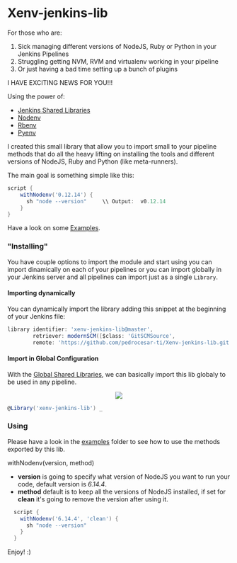 # Xenv-jenkins-lib

For those who are:
1. Sick managing different versions of NodeJS, Ruby or Python in your Jenkins Pipelines
2. Struggling getting NVM, RVM and virtualenv working in your pipeline
3. Or just having a bad time setting up a bunch of plugins

I HAVE EXCITING NEWS FOR YOU!!! 


Using the power of:
- [Jenkins Shared Libraries](https://jenkins.io/doc/book/pipeline/shared-libraries/)
- [Nodenv](https://github.com/nodenv/nodenv)
- [Rbenv](https://github.com/rbenv/rbenv)
- [Pyenv](https://github.com/pyenv/pyenv) 

I created this small library that allow you to import small to your pipeline methods that do all the heavy lifting on installing the tools and different versions of NodeJS, Ruby and Python (like meta-runners).


The main goal is something simple like this:
```groovy
script {
    withNodenv('0.12.14') {
      sh "node --version"     \\ Output:  v0.12.14
    }
}
```

Have a look on some [Examples](./examples/).

### "Installing"
You have couple options to import the module and start using you can import dinamically on each of your pipelines or you can import globally in your Jenkins server and all pipelines can import just as a single `Library`.

#### Importing dynamically
You can dynamically import the library adding this snippet at the beginning of your Jenkins file:
```groovy
library identifier: 'xenv-jenkins-lib@master', 
        retriever: modernSCM([$class: 'GitSCMSource', 
        remote: 'https://github.com/pedrocesar-ti/Xenv-jenkins-lib.git'])
```

#### Import in Global Configuration
With the [Global Shared Libraries](https://jenkins.io/doc/book/pipeline/shared-libraries/#global-shared-libraries), we can basically import this lib globaly to be used in any pipeline. 
<p align="center"><img src="https://dl.dropboxusercontent.com/s/c74sr7mqgyqoo9x/Screen%20Shot%202018-09-23%20at%207.04.52%20AM.png"Jenkins Global"></p>

```groovy
@Library('xenv-jenkins-lib') _
```

### Using
Please have a look in the [examples](./examples/) folder to see how to use the methods exported by this lib.

withNodenv(version, method)
* __version__ is going to specify what version of NodeJS you want to run your code, default version is _6.14.4_.
* __method__ default is to keep all the versions of NodeJS installed, if set for **clean** it's going to remove the version after using it.

```groovy
  script {
    withNodenv('6.14.4', 'clean') {
      sh "node --version"
    }
  }
```


Enjoy! :)
